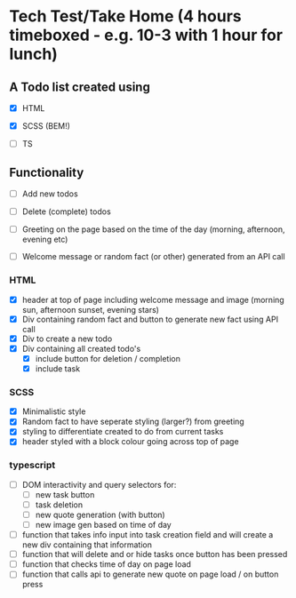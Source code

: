 # Tech Test/Take Home (4 hours timeboxed - e.g. 10-3 with 1 hour for lunch)
 
## A Todo list created using 
- [x] HTML
- [x] SCSS (BEM!)
- [ ] TS



## Functionality
- [ ] Add new todos 
- [ ] Delete (complete) todos
- [ ] Greeting on the page based on the time of the day (morning, afternoon, evening etc)
- [ ] Welcome message or random fact (or other) generated from an API call

 
 ### HTML
 - [x] header at top of page including welcome message and image (morning sun, afternoon sunset, evening stars)
 - [x] Div containing random fact and button to generate new fact using API call
 - [x] Div to create a new todo
 - [x] Div containing all created todo's
   - [x] include button for deletion / completion
   - [x] include task

### SCSS
- [x] Minimalistic style
- [x] Random fact to have seperate styling (larger?) from greeting
- [x] styling to differentiate created to do from current tasks
- [x] header styled with a block colour going across top of page

### typescript
- [ ] DOM interactivity and query selectors for:
  -  [ ] new task button
  - [ ] task deletion
  - [ ] new quote generation (with button)
  - [ ] new image gen based on time of day
- [ ] function that takes info input into task creation field and will create a new div containing that information
- [ ] function that will delete and or hide tasks once button has been pressed
- [ ] function that checks time of day on page load
- [ ] function that calls api to generate new quote on page load / on button press
